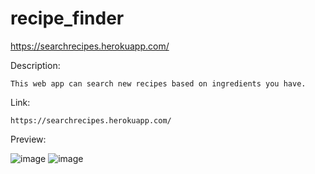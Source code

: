 # recipe_finder

https://searchrecipes.herokuapp.com/

Description:
    
    This web app can search new recipes based on ingredients you have.
    
    
Link:

    https://searchrecipes.herokuapp.com/


Preview:

![image](https://user-images.githubusercontent.com/83483285/123019286-360c4780-d39e-11eb-9995-7b94d1f7e5fb.png)
![image](https://user-images.githubusercontent.com/83483285/123019324-47edea80-d39e-11eb-8ce1-7f5269e026c1.png)

    

